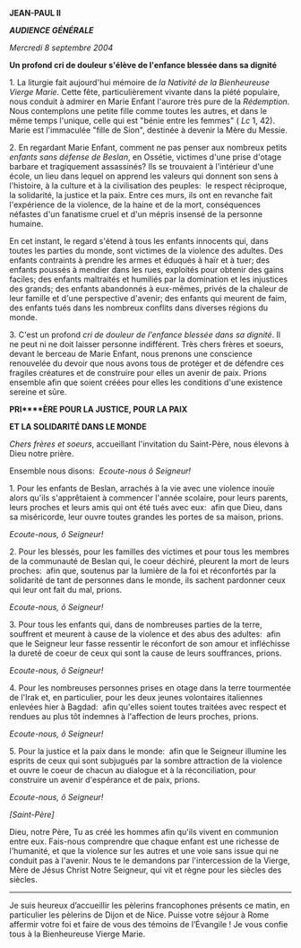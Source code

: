 **JEAN-PAUL II**

***AUDIENCE GÉNÉRALE***

*Mercredi 8 septembre 2004*

**Un profond cri de douleur s'élève de l'enfance blessée dans sa dignité**

1. La liturgie fait aujourd'hui mémoire de *la Nativité de la Bienheureuse Vierge Marie*. Cette fête, particulièrement vivante dans la piété populaire, nous conduit à admirer en Marie Enfant l'aurore très pure de la *Rédemption*. Nous contemplons une petite fille comme toutes les autres, et dans le même temps l'unique, celle qui est "bénie entre les femmes" ( *Lc* 1, 42). Marie est l'immaculée "fille de Sion", destinée à devenir la Mère du Messie.

2. En regardant Marie Enfant, comment ne pas penser aux nombreux petits *enfants sans défense de Beslan*, en Ossétie, victimes d'une prise d'otage barbare et tragiquement assassinés? Ils se trouvaient à l'intérieur d'une école, un lieu dans lequel on apprend les valeurs qui donnent son sens à l'histoire, à la culture et à la civilisation des peuples:  le respect réciproque, la solidarité, la justice et la paix. Entre ces murs, ils ont en revanche fait l'expérience de la violence, de la haine et de la mort, conséquences néfastes d'un fanatisme cruel et d'un mépris insensé de la personne humaine.

En cet instant, le regard s'étend à tous les enfants innocents qui, dans toutes les parties du monde, sont victimes de la violence des adultes. Des enfants contraints à prendre les armes et éduqués à haïr et à tuer; des enfants poussés à mendier dans les rues, exploités pour obtenir des gains faciles; des enfants maltraités et humiliés par la domination et les injustices des grands; des enfants abandonnés à eux-mêmes, privés de la chaleur de leur famille et d'une perspective d'avenir; des enfants qui meurent de faim, des enfants tués dans les nombreux conflits dans diverses régions du monde.

3. C'est un profond *cri de douleur de l'enfance blessée dans sa dignité*. Il ne peut ni ne doit laisser personne indifférent. Très chers frères et soeurs, devant le berceau de Marie Enfant, nous prenons une conscience renouvelée du devoir que nous avons tous de protéger et de défendre ces fragiles créatures et de construire pour elles un avenir de paix. Prions ensemble afin que soient créées pour elles les conditions d'une existence sereine et sûre.

**PRI****ÈRE POUR LA JUSTICE, POUR LA PAIX**

**ET LA SOLIDARITÉ DANS LE MONDE**

*Chers frères et soeurs*, accueillant l'invitation du Saint-Père, nous élevons à Dieu notre prière.

Ensemble nous disons:  *Ecoute-nous ô Seigneur!*

1. Pour les enfants de Beslan, arrachés à la vie avec une violence inouïe alors qu'ils s'apprêtaient à commencer l'année scolaire, pour leurs parents, leurs proches et leurs amis qui ont été tués avec eux:  afin que Dieu, dans sa miséricorde, leur ouvre toutes grandes les portes de sa maison, prions.

*Ecoute-nous, ô Seigneur!*

2. Pour les blessés, pour les familles des victimes et pour tous les membres de la communauté de Beslan qui, le coeur déchiré, pleurent la mort de leurs proches:  afin que, soutenus par la lumière de la foi et réconfortés par la solidarité de tant de personnes dans le monde, ils sachent pardonner ceux qui leur ont fait du mal, prions.

*Ecoute-nous, ô Seigneur!*

3. Pour tous les enfants qui, dans de nombreuses parties de la terre, souffrent et meurent à cause de la violence et des abus des adultes:  afin que le Seigneur leur fasse ressentir le réconfort de son amour et infléchisse la dureté de coeur de ceux qui sont la cause de leurs souffrances, prions.

*Ecoute-nous, ô Seigneur!*

4. Pour les nombreuses personnes prises en otage dans la terre tourmentée de l'Irak et, en particulier, pour les deux jeunes volontaires italiennes enlevées hier à Bagdad:  afin qu'elles soient toutes traitées avec respect et rendues au plus tôt indemnes à l'affection de leurs proches, prions.

*Ecoute-nous, ô Seigneur!*

5. Pour la justice et la paix dans le monde:  afin que le Seigneur illumine les esprits de ceux qui sont subjugués par la sombre attraction de la violence et ouvre le coeur de chacun au dialogue et à la réconciliation, pour construire un avenir d'espérance et de paix, prions.

*Ecoute-nous, ô Seigneur!*

*\[Saint-Père\]*

Dieu, notre Père, Tu as créé les hommes afin qu'ils vivent en communion entre eux. Fais-nous comprendre que chaque enfant est une richesse de l'humanité, et que la violence sur les autres et une voie sans issue qui ne conduit pas à l'avenir. Nous te le demandons par l'intercession de la Vierge, Mère de Jésus Christ Notre Seigneur, qui vit et règne pour les siècles des siècles.

* * *

Je suis heureux d’accueillir les pèlerins francophones présents ce matin, en particulier les pèlerins de Dijon et de Nice. Puisse votre séjour à Rome affermir votre foi et faire de vous des témoins de l’Évangile ! Je vous confie tous à la Bienheureuse Vierge Marie.